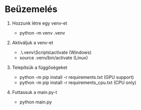 # Beüzemelés

1. Hozzunk létre egy venv-et
    - python -m venv .venv

2. Aktiváljuk a venv-et
    - .\\.venv\\Scripts\\activate (Windows)
    - source .venv/bin/activate (Linux)

3. Telepítsük a függőségeket
    - python -m pip install -r requirements.txt (GPU support)
    - python -m pip install -r requirements_cpu.txt (CPU only)

4. Futtassuk a main.py-t
    - python main.py